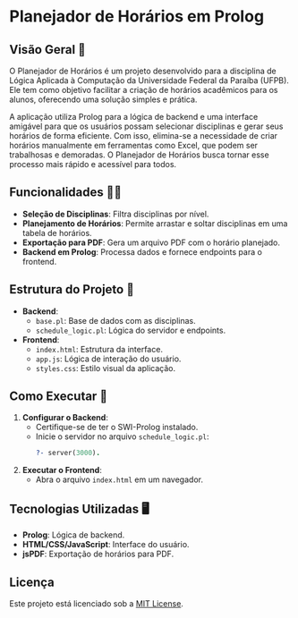 # Planejador de Horários em Prolog

## Visão Geral 🎯

O Planejador de Horários é um projeto desenvolvido para a disciplina de Lógica Aplicada à Computação da Universidade Federal da Paraíba (UFPB). Ele tem como objetivo facilitar a criação de horários acadêmicos para os alunos, oferecendo uma solução simples e prática.

A aplicação utiliza Prolog para a lógica de backend e uma interface amigável para que os usuários possam selecionar disciplinas e gerar seus horários de forma eficiente. Com isso, elimina-se a necessidade de criar horários manualmente em ferramentas como Excel, que podem ser trabalhosas e demoradas. O Planejador de Horários busca tornar esse processo mais rápido e acessível para todos.

## Funcionalidades 👨‍💻

- **Seleção de Disciplinas**: Filtra disciplinas por nível.
- **Planejamento de Horários**: Permite arrastar e soltar disciplinas em uma tabela de horários.
- **Exportação para PDF**: Gera um arquivo PDF com o horário planejado.
- **Backend em Prolog**: Processa dados e fornece endpoints para o frontend.

## Estrutura do Projeto 🧱

- **Backend**:
  - `base.pl`: Base de dados com as disciplinas.
  - `schedule_logic.pl`: Lógica do servidor e endpoints.
- **Frontend**:
  - `index.html`: Estrutura da interface.
  - `app.js`: Lógica de interação do usuário.
  - `styles.css`: Estilo visual da aplicação.

## Como Executar 🚀

1. **Configurar o Backend**:
   - Certifique-se de ter o SWI-Prolog instalado.
   - Inicie o servidor no arquivo `schedule_logic.pl`:
     ```prolog
     ?- server(3000).
     ```
2. **Executar o Frontend**:
   - Abra o arquivo `index.html` em um navegador.

## Tecnologias Utilizadas 🖥

- **Prolog**: Lógica de backend.
- **HTML/CSS/JavaScript**: Interface do usuário.
- **jsPDF**: Exportação de horários para PDF.

## Licença

Este projeto está licenciado sob a [MIT License](LICENSE).
